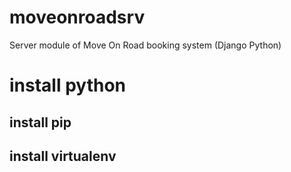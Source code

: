 # moveonroadsrv
Server module of Move On Road booking system (Django Python)

# install python
## install pip
## install virtualenv
